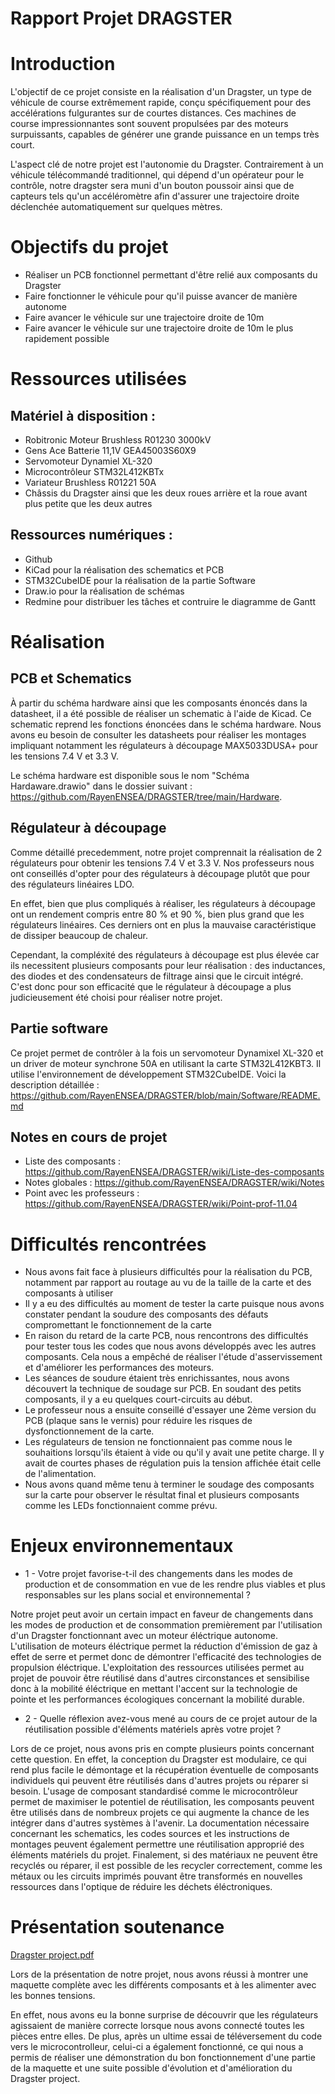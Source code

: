 # Rapport Projet DRAGSTER
#  Introduction
  L'objectif de ce projet consiste en la réalisation d'un Dragster, un type de véhicule de course extrêmement rapide, conçu spécifiquement pour des accélérations fulgurantes sur de courtes distances. Ces machines de course impressionnantes sont souvent propulsées par des moteurs surpuissants, capables de générer une grande puissance en un temps très court. 
 
 L'aspect clé de notre projet est l'autonomie du Dragster. Contrairement à un véhicule télécommandé traditionnel, qui dépend d'un opérateur pour le contrôle, notre dragster sera muni d'un bouton poussoir ainsi que de capteurs tels qu'un accéléromètre afin d'assurer une trajectoire droite déclenchée automatiquement sur quelques mètres.
  
# Objectifs du projet
* Réaliser un PCB fonctionnel permettant d'être relié aux composants du Dragster
* Faire fonctionner le véhicule pour qu'il puisse avancer de manière autonome
* Faire avancer le véhicule sur une trajectoire droite de 10m
* Faire avancer le véhicule sur une trajectoire droite de 10m le plus rapidement possible

# Ressources utilisées
## Matériel à disposition :
* Robitronic Moteur Brushless R01230 3000kV
* Gens Ace Batterie 11,1V GEA45003S60X9
* Servomoteur Dynamiel XL-320
* Microcontrôleur STM32L412KBTx
* Variateur Brushless R01221 50A
* Châssis du Dragster ainsi que les deux roues arrière et la roue avant plus petite que les deux autres


## Ressources numériques :
* Github
* KiCad pour la réalisation des schematics et PCB 
* STM32CubeIDE pour la réalisation de la partie Software
* Draw.io pour la réalisation de schémas
* Redmine pour distribuer les tâches et contruire le diagramme de Gantt

# Réalisation

## PCB et Schematics
À partir du schéma hardware ainsi que les composants énoncés dans la datasheet, il a été possible de réaliser un schematic à l'aide de Kicad. Ce schematic reprend les fonctions énoncées dans le schéma hardware. Nous avons eu besoin de consulter les datasheets pour réaliser les montages impliquant notamment les régulateurs à découpage MAX5033DUSA+ pour les tensions 7.4 V et  3.3 V.

Le schéma hardware est disponible sous le nom "Schéma Hardaware.drawio" dans le dossier suivant : https://github.com/RayenENSEA/DRAGSTER/tree/main/Hardware.

## Régulateur à découpage
Comme détaillé precedemment, notre projet comprennait la réalisation de 2 régulateurs pour obtenir les tensions 7.4 V et  3.3 V.
Nos professeurs nous ont conseillés d'opter pour des régulateurs à découpage plutôt que pour des régulateurs linéaires LDO.

En effet, bien que plus compliqués à réaliser, les régulateurs à découpage ont un rendement compris entre 80 % et 90 %, bien plus grand que les régulateurs linéaires. Ces derniers ont en plus la mauvaise caractéristique de dissiper beaucoup de chaleur.

Cependant, la compléxité des régulateurs à découpage est plus élevée car ils necessitent plusieurs composants pour leur réalisation : des inductances, des diodes et des condensateurs de filtrage ainsi que le circuit intégré.
C'est donc pour son efficacité que le régulateur à découpage a plus judicieusement été choisi pour réaliser notre projet.

## Partie software
Ce projet permet de contrôler à la fois un servomoteur Dynamixel XL-320 et un driver de moteur synchrone 50A en utilisant la carte STM32L412KBT3. 
Il utilise l'environnement de développement STM32CubeIDE. 
Voici la description détaillée :  https://github.com/RayenENSEA/DRAGSTER/blob/main/Software/README.md

## Notes en cours de projet
* Liste des composants : https://github.com/RayenENSEA/DRAGSTER/wiki/Liste-des-composants
* Notes globales : https://github.com/RayenENSEA/DRAGSTER/wiki/Notes
* Point avec les professeurs : https://github.com/RayenENSEA/DRAGSTER/wiki/Point-prof-11.04


# Difficultés rencontrées 
* Nous avons fait face à plusieurs difficultés pour la réalisation du PCB, notamment par rapport au routage au vu de la taille de la carte et des composants à utiliser
* Il y a eu des difficultés au moment de tester la carte puisque nous avons constater pendant la soudure des composants des défauts compromettant le fonctionnement de la carte
* En raison du retard de la carte PCB, nous rencontrons des difficultés pour tester tous les codes que nous avons développés avec les autres composants. Cela nous a empêché de réaliser l'étude d'asservissement et d'améliorer les performances des moteurs.
* Les séances de soudure étaient très enrichissantes, nous avons découvert la technique de soudage sur PCB. En soudant des petits composants, il y a eu quelques court-circuits au début.
* Le professeur nous a ensuite conseillé d'essayer une 2ème version du PCB (plaque sans le vernis) pour réduire les risques de dysfonctionnement de la carte.
* Les régulateurs de tension ne fonctionnaient pas comme nous le souhaitions lorsqu'ils étaient à vide ou qu'il y avait une petite charge. Il y avait de courtes phases de régulation puis la tension affichée était celle de l'alimentation.
* Nous avons quand même tenu à terminer le soudage des composants sur la carte pour observer le résultat final et plusieurs composants comme les LEDs fonctionnaient comme prévu.

# Enjeux environnementaux
* 1 - Votre projet favorise-t-il des changements dans les modes de production et de consommation en vue de les rendre plus viables et plus responsables sur les plans social et environnemental ?
 
Notre projet peut avoir un certain impact en faveur de changements dans les modes de production et de consommation premièrement par l'utilisation d'un Dragster fonctionnant avec un moteur éléctrique autonome. L'utilisation de moteurs éléctrique permet la réduction d'émission de gaz à effet de serre et permet donc de démontrer l'efficacité des technologies de propulsion éléctrique. L'exploitation des ressources utilisées permet au projet de pouvoir être réutilisé dans d'autres circonstances et sensibilise donc à la mobilité éléctrique en mettant l'accent sur la technologie de pointe et les performances écologiques concernant la mobilité durable.


* 2 - Quelle réflexion avez-vous mené au cours de ce projet autour de la réutilisation possible d'éléments matériels après votre projet ?

Lors de ce projet, nous avons pris en compte plusieurs points concernant cette question. En effet, la conception du Dragster est modulaire, ce qui rend plus facile le démontage
et la récupération éventuelle de composants individuels qui peuvent être réutilisés dans d'autres projets ou réparer si besoin. L'usage de composant standardisé comme le microcontrôleur permet de maximiser le potentiel de réutilisation, les composants peuvent être utilisés dans de nombreux projets ce qui augmente la chance de les intégrer dans d'autres systèmes à l'avenir.
La documentation nécessaire concernant les schematics, les codes sources et les instructions de montages peuvent également permettre une réutilisation approprié des éléments matériels du projet.
Finalement, si des matériaux ne peuvent être recyclés ou réparer, il est possible de les recycler correctement, comme les métaux ou les circuits imprimés pouvant être transformés en nouvelles ressources dans l'optique de réduire les déchets éléctroniques.



# Présentation soutenance

[Dragster project.pdf](https://github.com/RayenENSEA/DRAGSTER/files/11707936/Dragster.project.pdf)

Lors de la présentation de notre projet, nous avons réussi à montrer une maquette complète avec les différents composants et à les alimenter avec les bonnes tensions. 

En effet, nous avons eu la bonne surprise de découvrir que les régulateurs agissaient de manière correcte lorsque nous avons connecté toutes les pièces entre elles. De plus, après un ultime essai de téléversement du code vers le microcontrolleur, celui-ci a également fonctionné, ce qui nous a permis de réaliser une démonstration du bon fonctionnement d'une partie de la maquette et une suite possible d'évolution et d'amélioration du Dragster project.
